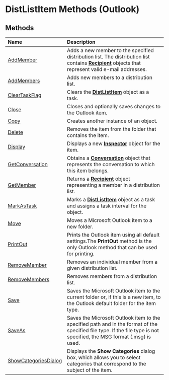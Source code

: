 
# DistListItem Methods (Outlook)

## Methods



|**Name**|**Description**|
|:-----|:-----|
|[AddMember](4c9b1310-1bbe-a5a1-9088-85efd18a7bf5.md)|Adds a new member to the specified distribution list. The distribution list contains  **[Recipient](8cee4d79-ec55-52a4-710b-6456944ca86d.md)** objects that represent valid e-mail addresses.|
|[AddMembers](42e3e9f2-0c73-f612-049a-aa477add03fa.md)|Adds new members to a distribution list.|
|[ClearTaskFlag](198ff98f-2ea8-e235-42c3-b8722d49c34d.md)|Clears the  **[DistListItem](027c3986-abff-d9b1-ecc2-26d60805e952.md)** object as a task.|
|[Close](6e56d716-ec8b-4a4c-1b1a-061f659f5c08.md)|Closes and optionally saves changes to the Outlook item.|
|[Copy](c6d41be4-9c8f-a25e-9379-ef24876b6e9d.md)|Creates another instance of an object.|
|[Delete](f266321f-0259-c9c5-81bd-38c745feb859.md)|Removes the item from the folder that contains the item.|
|[Display](76a708ac-abfe-2a1c-85b3-624eb3b0514a.md)|Displays a new  **[Inspector](d7384756-669c-0549-1032-c3b864187994.md)** object for the item.|
|[GetConversation](6f35b1f9-ae5c-411b-58c4-b06a74e29021.md)|Obtains a  **[Conversation](2705d38a-ebc0-e5a7-208b-ffe1f5446b1b.md)** object that represents the conversation to which this item belongs.|
|[GetMember](97196e1f-02a5-c1ac-be93-841702abaf52.md)|Returns a  **[Recipient](8cee4d79-ec55-52a4-710b-6456944ca86d.md)** object representing a member in a distribution list.|
|[MarkAsTask](a8f5a666-95d6-9a97-14bb-ca0b6481e7a8.md)|Marks a  **[DistListItem](027c3986-abff-d9b1-ecc2-26d60805e952.md)** object as a task and assigns a task interval for the object.|
|[Move](663c308f-3682-cbe9-ba31-f13fcf97fc85.md)|Moves a Microsoft Outlook item to a new folder.|
|[PrintOut](4e5ed0a5-a5b4-82c7-640d-c6286b6a8ed1.md)|Prints the Outlook item using all default settings.The  **PrintOut** method is the only Outlook method that can be used for printing.|
|[RemoveMember](3c0984f9-69b9-42e1-a9c2-75c60c0d0e3a.md)|Removes an individual member from a given distribution list.|
|[RemoveMembers](7212e075-9982-57c8-ac22-a62d3e5b3d2c.md)|Removes members from a distribution list.|
|[Save](36575c6f-fdf9-6343-f885-76b418b036a2.md)|Saves the Microsoft Outlook item to the current folder or, if this is a new item, to the Outlook default folder for the item type.|
|[SaveAs](6c551868-5142-81ec-c6cb-76fe54bf570c.md)|Saves the Microsoft Outlook item to the specified path and in the format of the specified file type. If the file type is not specified, the MSG format (.msg) is used.|
|[ShowCategoriesDialog](47cb9ecd-6d2c-53d5-e083-09935d91a510.md)|Displays the  **Show Categories** dialog box, which allows you to select categories that correspond to the subject of the item.|
